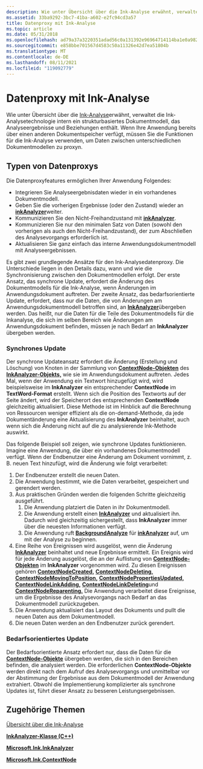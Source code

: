 ```yaml
---
description: Wie unter Übersicht über die Ink-Analyse erwähnt, verwaltet die Ink-Analysetechnologie intern ein strukturbasiertes Dokumentmodell, das Analyseergebnisse und Beziehungen enthält.
ms.assetid: 33ba9292-3bc7-41ba-a602-e2fc94cd3a57
title: Datenproxy mit Ink-Analyse
ms.topic: article
ms.date: 05/31/2018
ms.openlocfilehash: ad79a37a3220351adad56c0a131392e96964714114ba1e0a982833b07bc85077
ms.sourcegitcommit: e858bbe701567d4583c50a11326e42d7ea51804b
ms.translationtype: MT
ms.contentlocale: de-DE
ms.lasthandoff: 08/11/2021
ms.locfileid: "119092779"
---
```

# <a name="data-proxy-with-ink-analysis"></a>Datenproxy mit Ink-Analyse

Wie unter Übersicht über die [Ink-Analyse](ink-analysis-overview.md)erwähnt, verwaltet die Ink-Analysetechnologie intern ein strukturbasiertes Dokumentmodell, das Analyseergebnisse und Beziehungen enthält. Wenn Ihre Anwendung bereits über einen anderen Dokumentspeicher verfügt, müssen Sie die Funktionen für die Ink-Analyse verwenden, um Daten zwischen unterschiedlichen Dokumentmodellen zu proxyn.

## <a name="types-of-data-proxy"></a>Typen von Datenproxys

Die Datenproxyfeatures ermöglichen Ihrer Anwendung Folgendes:

-   Integrieren Sie Analyseergebnisdaten wieder in ein vorhandenes Dokumentmodell.
-   Geben Sie die vorherigen Ergebnisse (oder den Zustand) wieder an [**inkAnalyzer**](inkanalyzer.md)weiter.
-   Kommunizieren Sie den Nicht-Freihandzustand mit [**inkAnalyzer**](inkanalyzer.md).
-   Kommunizieren Sie nur den minimalen Satz von Daten (sowohl den vorherigen als auch den Nicht-Freihandzustand), der zum Abschließen des Analysevorgangs erforderlich ist.
-   Aktualisieren Sie ganz einfach das interne Anwendungsdokumentmodell mit Analyseergebnissen.

Es gibt zwei grundlegende Ansätze für den Ink-Analysedatenproxy. Die Unterschiede liegen in den Details dazu, wann und wie die Synchronisierung zwischen den Dokumentmodellen erfolgt. Der erste Ansatz, das synchrone Update, erfordert die Änderung des Dokumentmodells für die Ink-Analyse, wenn Änderungen im Anwendungsdokument auftreten. Der zweite Ansatz, das bedarfsorientierte Update, erfordert, dass nur die Daten, die von Änderungen am Anwendungsdokumentmodell betroffen sind, an [**InkAnalyzer**](inkanalyzer.md)übergeben werden. Das heißt, nur die Daten für die Teile des Dokumentmodells für die Inkanalyse, die sich im selben Bereich wie Änderungen am Anwendungsdokument befinden, müssen je nach Bedarf an **InkAnalyzer** übergeben werden.

### <a name="synchronous-update"></a>Synchrones Update

Der synchrone Updateansatz erfordert die Änderung (Erstellung und Löschung) von Knoten in der Sammlung von [**ContextNode-Objekten**](icontextnode.md) des [**InkAnalyzer-Objekts,**](inkanalyzer.md) wie sie im Anwendungsdokument auftreten. Jedes Mal, wenn der Anwendung ein Textwort hinzugefügt wird, wird beispielsweise im **InkAnalyzer** ein entsprechender **ContextNode** im **TextWord-Format** erstellt. Wenn sich die Position des Textworts auf der Seite ändert, wird der Speicherort des entsprechenden **ContextNode** gleichzeitig aktualisiert. Diese Methode ist im Hinblick auf die Berechnung von Ressourcen weniger effizient als die on-demand-Methode, da jede Dokumentänderung eine Aktualisierung des **InkAnalyzer** beinhaltet, auch wenn sich die Änderung nicht auf die zu analysierende Ink-Methode auswirkt.

Das folgende Beispiel soll zeigen, wie synchrone Updates funktionieren. Imagine eine Anwendung, die über ein vorhandenes Dokumentmodell verfügt. Wenn der Endbenutzer eine Änderung am Dokument vornimmt, z. B. neuen Text hinzufügt, wird die Änderung wie folgt verarbeitet:

1.  Der Endbenutzer erstellt die neuen Daten.
2.  Die Anwendung bestimmt, wie die Daten verarbeitet, gespeichert und gerendert werden.
3.  Aus praktischen Gründen werden die folgenden Schritte gleichzeitig ausgeführt.
    1.  Die Anwendung platziert die Daten in ihr Dokumentmodell.
    2.  Die Anwendung erstellt einen [**InkAnalyzer**](inkanalyzer.md) und aktualisiert ihn. Dadurch wird gleichzeitig sichergestellt, dass **InkAnalyzer** immer über die neuesten Informationen verfügt.
    3.  Die Anwendung ruft [**BackgroundAnalyze**](iinkanalyzer-backgroundanalyze.md) für [**inkAnalyzer**](inkanalyzer.md) auf, um mit der Analyse zu beginnen.
4.  Eine Reihe von Ereignissen wird ausgelöst, wenn die Änderung [**InkAnalyzer**](inkanalyzer.md) beinhaltet und neue Ergebnisse ermittelt. Ein Ereignis wird für jede Änderung ausgelöst, die an der Auflistung von [**ContextNode-Objekten**](icontextnode.md) im **InkAnalyzer** vorgenommen wird. Zu diesen Ereignissen gehören [**ContextNodeCreated,**](-ianalysisproxyevents-contextnodecreated.md) [**ContextNodeDeleting,**](-ianalysisproxyevents-contextnodedeleting.md) [**ContextNodeMovingToPosition,**](-ianalysisproxyevents-contextnodemovingtoposition.md) [**ContextNodePropertiesUpdated,**](-ianalysisproxyevents-contextnodepropertiesupdated.md) [**ContextNodeLinkAdding,**](-ianalysisproxyevents-contextnodelinkadding.md) [**ContextNodeLinkDeleting**](-ianalysisproxyevents-contextnodelinkdeleting.md)und [**ContextNodeReparenting.**](-ianalysisproxyevents-contextnodereparenting.md) Die Anwendung verarbeitet diese Ereignisse, um die Ergebnisse des Analysevorgangs nach Bedarf an das Dokumentmodell zurückzugeben.
5.  Die Anwendung aktualisiert das Layout des Dokuments und pullt die neuen Daten aus dem Dokumentmodell.
6.  Die neuen Daten werden an den Endbenutzer zurück gerendert.

### <a name="on-demand-update"></a>Bedarfsorientiertes Update

Der Bedarfsorientierte Ansatz erfordert nur, dass die Daten für die [**ContextNode-Objekte**](icontextnode.md) übergeben werden, die sich in den Bereichen befinden, die analysiert werden. Die erforderlichen **ContextNode-Objekte** werden direkt nach dem Aufruf des Analysevorgangs und unmittelbar vor der Abstimmung der Ergebnisse aus dem Dokumentmodell der Anwendung extrahiert. Obwohl die Implementierung komplizierter als synchrone Updates ist, führt dieser Ansatz zu besseren Leistungsergebnissen.

## <a name="related-topics"></a>Zugehörige Themen

<dl> <dt>

[Übersicht über die Ink-Analyse](ink-analysis-overview.md)
</dt> <dt>

[**InkAnalyzer-Klasse (C++)**](inkanalyzer.md)
</dt> <dt>

[**Microsoft.Ink.InkAnalyzer**](/previous-versions/ms583671(v=vs.100))
</dt> <dt>

[**Microsoft.Ink.ContextNode**](/previous-versions/ms551996(v=vs.100))
</dt> </dl>

 

 

